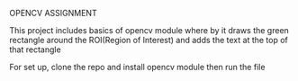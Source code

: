 OPENCV ASSIGNMENT 

This project includes basics of opencv module where by it draws the green rectangle around the ROI(Region of Interest) and adds the text at the top of that rectangle 

For set up, clone the repo and install opencv module then run the file 